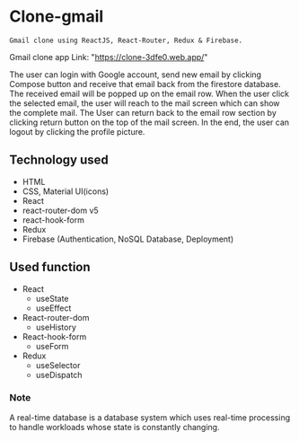 # Clone-gmail

`Gmail clone using ReactJS, React-Router, Redux & Firebase.`

Gmail clone app Link: "https://clone-3dfe0.web.app/"

The user can login with Google account, send new email by clicking Compose button and receive that email back from the firestore database.
The received email will be popped up on the email row. When the user click the selected email, the user will reach to the mail screen which can show the complete mail.
The User can return back to the email row section by clicking return button on the top of the mail screen.
In the end, the user can logout by clicking the profile picture.

## Technology used

- HTML
- CSS, Material UI(icons)
- React
- react-router-dom v5
- react-hook-form
- Redux
- Firebase (Authentication, NoSQL Database, Deployment)

## Used function

- React
  - useState
  - useEffect
- React-router-dom
  - useHistory
- React-hook-form
  - useForm
- Redux
  - useSelector
  - useDispatch

### Note

A real-time database is a database system which uses real-time processing to handle workloads whose state is constantly changing.
